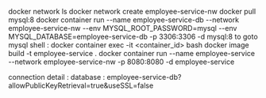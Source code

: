 docker network ls
docker network create employee-service-nw
docker pull mysql:8
docker container run --name employee-service-db --network employee-service-nw --env MYSQL_ROOT_PASSWORD=mysql --env MYSQL_DATABASE=employee-service-db -p 3306:3306 -d mysql:8
to goto mysql shell : docker container exec -it <container_id> bash
docker image build -t employee-service .
docker container run --name employee-service --network employee-service-nw -p 8080:8080 -d employee-service


connection detail : database : employee-service-db?allowPublicKeyRetrieval=true&useSSL=false